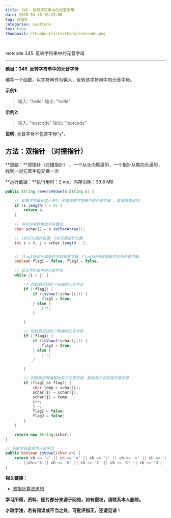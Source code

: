 ```yaml
---
title: 345. 反转字符串中的元音字母
date: 2020-03-18 16:25:00
tag: 双指针
categories: LeetCode
toc: true
thumbnail: /thumbnails/LeetCode/leetcode.png

---
```


leetcode 345. 反转字符串中的元音字母

<!--more-->

---

**题目：345. 反转字符串中的元音字母**

编写一个函数，以字符串作为输入，反转该字符串中的元音字母。

**示例1:**

> 输入: "hello"
> 输出: "holle"

**示例2:**

> 输入: "leetcode"
> 输出: "leotcede"

**说明:**
元音字母不包含字母"y"。

## 方法：双指针 （对撞指针）

**思路：**双指针（对撞指针） ，一个从头向尾遍历，一个指针从尾向头遍历，找到一对元音字母交换一次

**运行数据：**执行用时：2 ms，内存消耗：39.8 MB

```java
public String reverseVowels(String s) {

    // 如果字符串长度小于2，无需反转字符串中的元音字母 ，直接原样返回
    if (s.length() < 2) {
        return s;
    }
	
    // 将字符串转换成字符数组
    char schar[] = s.toCharArray();

    // i标识头指针位置，j标识尾指针位置
    int i = 0, j = schar.length - 1;


    // flagI标识头端是否找到元音字母，flagJ标识尾端是否找到元音字母，
    boolean flagI = false, flagJ = false;

    // 反正字符串中的元音字母
    while (i < j) {

        // 判断是否找到了头端的元音字母
        if (!flagI) {
            if (isVowel(schar[i])) {
                flagI = true;
            } else {
                i++;
            }

        }

        // 判断是否找到了尾端的元音字母
        if (!flagJ) {
            if (isVowel(schar[j])) {
                flagJ = true;
            } else {
                j--;
            }

        }

        // 判断是否两端都找到了元音字母，都找到了将交换元音字母
        if (flagI && flagJ) {
            char temp = schar[i];
            schar[i] = schar[j];
            schar[j] = temp;
            i++;
            j--;
            flagI = false;
            flagJ = false;
        }
    }

    return new String(schar);
}

// 判断字符是否为元音字母
public boolean isVowel(char ch) {
    return ch == 'a' || ch == 'e' || ch == 'i' || ch == 'o' || ch == 'u'
        ||ch=='A'|| ch == 'E' || ch == 'I' || ch == 'O' || ch == 'U';
}
```

**相关链接：**

- [双指针算法思想](https://crazy-sky.github.io/2020/03/14/双指针/)

**学习所得，资料、图片部分来源于网络，如有侵权，请联系本人删除。**

**才疏学浅，若有错误或不当之处，可批评指正，还请见谅！**